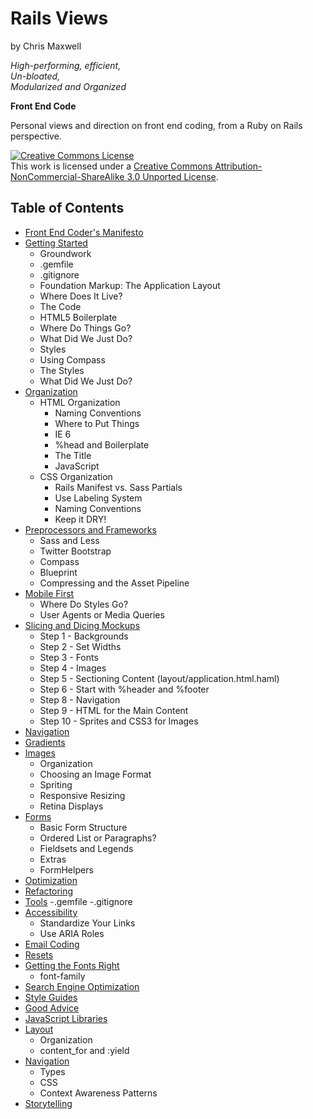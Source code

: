 Rails Views
===========

by Chris Maxwell

*High-performing, efficient,*  
*Un-bloated,*  
*Modularized and Organized*

**Front End Code**


Personal views and direction on front end coding, from a Ruby on Rails perspective.

<a rel="license" href="http://creativecommons.org/licenses/by-nc-sa/3.0/">
  <img alt="Creative Commons License" style="border-width:0" src="http://i.creativecommons.org/l/by-nc-sa/3.0/88x31.png" /></a>
<br />This work is licensed under a 
<a rel="license" href="http://creativecommons.org/licenses/by-nc-sa/3.0/">Creative Commons Attribution-NonCommercial-ShareAlike 3.0 Unported License</a>.


Table of Contents
-----------------

- [Front End Coder's Manifesto][The Manifesto]
- [Getting Started][]
  -  Groundwork
    - .gemfile
    - .gitignore
  -  Foundation Markup: The Application Layout
    - Where Does It Live?
    - The Code
    - HTML5 Boilerplate
    - Where Do Things Go?
    - What Did We Just Do?
  -  Styles
    - Using Compass
    - The Styles
    - What Did We Just Do?
- [Organization][]
  - HTML Organization
    - Naming Conventions
    - Where to Put Things
    - IE 6
    - %head and Boilerplate
    - The Title
    - JavaScript
  - CSS Organization
    - Rails Manifest vs. Sass Partials
    - Use Labeling System
    - Naming Conventions
    - Keep it DRY!
- [Preprocessors and Frameworks][]
  - Sass and Less
  - Twitter Bootstrap
  - Compass
  - Blueprint
  - Compressing and the Asset Pipeline
- [Mobile First][]
  - Where Do Styles Go?
  - User Agents or Media Queries
- [Slicing and Dicing Mockups][]
  - Step 1 - Backgrounds
  - Step 2 - Set Widths
  - Step 3 - Fonts
  - Step 4 - Images
  - Step 5 - Sectioning Content (layout/application.html.haml)
  - Step 6 - Start with %header and %footer
  - Step 8 - Navigation
  - Step 9 - HTML for the Main Content
  - Step 10 - Sprites and CSS3 for Images
- [Navigation][]
- [Gradients][]
- [Images][]
  - Organization
  - Choosing an Image Format
  - Spriting
  - Responsive Resizing
  - Retina Displays
- [Forms][]
  - Basic Form Structure
  - Ordered List or Paragraphs?
  - Fieldsets and Legends
  - Extras
  - FormHelpers
- [Optimization][]
- [Refactoring][]
- [Tools][]
  -.gemfile
  -.gitignore
- [Accessibility][]
  - Standardize Your Links
  - Use ARIA Roles
- [Email Coding][]
- [Resets][]
- [Getting the Fonts Right][]
  - font-family
- [Search Engine Optimization][]
- [Style Guides][]
- [Good Advice][]
- [JavaScript Libraries][]
- [Layout][]
  - Organization
  - content_for and :yield
- [Navigation][]
  - Types
  - CSS
  - Context Awareness Patterns
- [Storytelling][]

[The Manifesto]:                     https://github.com/maxxiimo/railsviews/blob/master/The%20Manifesto.md
[Getting Started]:                   https://github.com/maxxiimo/railsviews/blob/master/Getting%20Started.md
[Organization]:                      https://github.com/maxxiimo/railsviews/blob/master/Organization.md
[Using Compass]:                     https://github.com/maxxiimo/railsviews/blob/master/Using%20Compass.md
[Preprocessors and Frameworks]:      https://github.com/maxxiimo/railsviews/blob/master/Preprocessors%20and%20Frameworks.md
[Mobile First]:                      https://github.com/maxxiimo/railsviews/blob/master/Mobile%20First.md
[Slicing and Dicing Mockups]:        https://github.com/maxxiimo/railsviews/blob/master/Slicing%20and%20Dicing%20Mockups.md
[Navigation]:                        https://github.com/maxxiimo/railsviews/blob/master/Navigation.md
[Gradients]:                         https://github.com/maxxiimo/railsviews/blob/master/Gradients.md
[Images]:                            https://github.com/maxxiimo/railsviews/blob/master/Images.md
[Forms]:                             https://github.com/maxxiimo/railsviews/blob/master/Forms.md
[Optimization]:                      https://github.com/maxxiimo/railsviews/blob/master/Optimization.md
[Refactoring]:                       https://github.com/maxxiimo/railsviews/blob/master/Refactoring.md
[Tools]:                             https://github.com/maxxiimo/railsviews/blob/master/Tools.md
[Accessibility]:                     https://github.com/maxxiimo/railsviews/blob/master/Accessibility.md
[Email Coding]:                      https://github.com/maxxiimo/railsviews/blob/master/Email%20Coding.md
[Resets]:                            https://github.com/maxxiimo/railsviews/blob/master/Resets.md
[Getting the Fonts Right]:           https://github.com/maxxiimo/railsviews/blob/master/Getting%20the%20Fonts%20Right.md
[Search Engine Optimization]:        https://github.com/maxxiimo/railsviews/blob/master/Search%20Engine%20Optimization.md
[Style Guides]:                      https://github.com/maxxiimo/railsviews/blob/master/Style%20Guides.md
[Good Advice]:                       https://github.com/maxxiimo/railsviews/blob/master/Good%20Advice.md
[JavaScript Libraries]:              https://github.com/maxxiimo/railsviews/blob/master/JavaScript%20Libraries.md
[Layout]:                            https://github.com/maxxiimo/railsviews/blob/master/Layout.md
[Navigation]:                        https://github.com/maxxiimo/railsviews/blob/master/Navigation.md
[Storytelling]:                      https://github.com/maxxiimo/railsviews/blob/master/Storytelling.md
